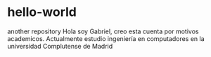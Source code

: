 # hello-world
another repository
Hola soy Gabriel, creo esta cuenta por motivos academicos. Actualmente estudio ingeniería en computadores
en la universidad Complutense de Madrid
